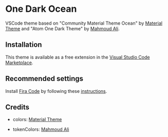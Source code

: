 # One Dark Ocean

VSCode theme based on "Community Material Theme Ocean" by [Material Theme](https://github.com/material-theme) and "Atom One Dark Theme" by [Mahmoud Ali](https://github.com/akamud).

## Installation

This theme is available as a free extension in the [Visual Studio Code Marketplace](https://marketplace.visualstudio.com/items/leonamlvs.vscode-theme-onedarkocean).


## Recommended settings

Install [Fira Code](https://github.com/tonsky/FiraCode) by following these [instructions](https://github.com/tonsky/FiraCode/wiki/VS-Code-Instructions).

## Credits

* colors: [Material Theme](https://github.com/material-theme/vsc-community-material-theme/blob/develop/themes/Community-Material-Theme-Ocean.json)

* tokenColors: [Mahmoud Ali](https://github.com/akamud/vscode-theme-onedark/blob/master/themes/OneDark.json)